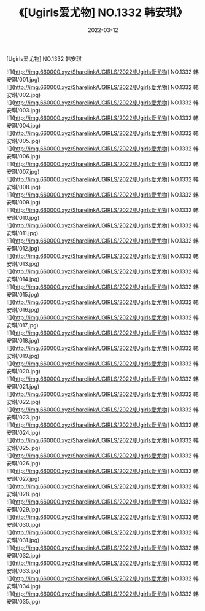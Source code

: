 ﻿---
layout: post
title:  《[Ugirls爱尤物] NO.1332 韩安琪》
date:   2022-03-12
img: http://img.660000.xyz/Sharelink/UGIRLS/2022/[Ugirls爱尤物] NO.1332 韩安琪/000.jpg
categories: [美女, 清纯, 唯美]
---

[Ugirls爱尤物] NO.1332 韩安琪

 ![](http://img.660000.xyz/Sharelink/UGIRLS/2022/[Ugirls爱尤物] NO.1332 韩安琪/001.jpg) <br>![](http://img.660000.xyz/Sharelink/UGIRLS/2022/[Ugirls爱尤物] NO.1332 韩安琪/002.jpg) <br>![](http://img.660000.xyz/Sharelink/UGIRLS/2022/[Ugirls爱尤物] NO.1332 韩安琪/003.jpg) <br>![](http://img.660000.xyz/Sharelink/UGIRLS/2022/[Ugirls爱尤物] NO.1332 韩安琪/004.jpg) <br>![](http://img.660000.xyz/Sharelink/UGIRLS/2022/[Ugirls爱尤物] NO.1332 韩安琪/005.jpg) <br>![](http://img.660000.xyz/Sharelink/UGIRLS/2022/[Ugirls爱尤物] NO.1332 韩安琪/006.jpg) <br>![](http://img.660000.xyz/Sharelink/UGIRLS/2022/[Ugirls爱尤物] NO.1332 韩安琪/007.jpg) <br>![](http://img.660000.xyz/Sharelink/UGIRLS/2022/[Ugirls爱尤物] NO.1332 韩安琪/008.jpg) <br>![](http://img.660000.xyz/Sharelink/UGIRLS/2022/[Ugirls爱尤物] NO.1332 韩安琪/009.jpg) <br>![](http://img.660000.xyz/Sharelink/UGIRLS/2022/[Ugirls爱尤物] NO.1332 韩安琪/010.jpg) <br>![](http://img.660000.xyz/Sharelink/UGIRLS/2022/[Ugirls爱尤物] NO.1332 韩安琪/011.jpg) <br>![](http://img.660000.xyz/Sharelink/UGIRLS/2022/[Ugirls爱尤物] NO.1332 韩安琪/012.jpg) <br>![](http://img.660000.xyz/Sharelink/UGIRLS/2022/[Ugirls爱尤物] NO.1332 韩安琪/013.jpg) <br>![](http://img.660000.xyz/Sharelink/UGIRLS/2022/[Ugirls爱尤物] NO.1332 韩安琪/014.jpg) <br>![](http://img.660000.xyz/Sharelink/UGIRLS/2022/[Ugirls爱尤物] NO.1332 韩安琪/015.jpg) <br>![](http://img.660000.xyz/Sharelink/UGIRLS/2022/[Ugirls爱尤物] NO.1332 韩安琪/016.jpg) <br>![](http://img.660000.xyz/Sharelink/UGIRLS/2022/[Ugirls爱尤物] NO.1332 韩安琪/017.jpg) <br>![](http://img.660000.xyz/Sharelink/UGIRLS/2022/[Ugirls爱尤物] NO.1332 韩安琪/018.jpg) <br>![](http://img.660000.xyz/Sharelink/UGIRLS/2022/[Ugirls爱尤物] NO.1332 韩安琪/019.jpg) <br>![](http://img.660000.xyz/Sharelink/UGIRLS/2022/[Ugirls爱尤物] NO.1332 韩安琪/020.jpg) <br>![](http://img.660000.xyz/Sharelink/UGIRLS/2022/[Ugirls爱尤物] NO.1332 韩安琪/021.jpg) <br>![](http://img.660000.xyz/Sharelink/UGIRLS/2022/[Ugirls爱尤物] NO.1332 韩安琪/022.jpg) <br>![](http://img.660000.xyz/Sharelink/UGIRLS/2022/[Ugirls爱尤物] NO.1332 韩安琪/023.jpg) <br>![](http://img.660000.xyz/Sharelink/UGIRLS/2022/[Ugirls爱尤物] NO.1332 韩安琪/024.jpg) <br>![](http://img.660000.xyz/Sharelink/UGIRLS/2022/[Ugirls爱尤物] NO.1332 韩安琪/025.jpg) <br>![](http://img.660000.xyz/Sharelink/UGIRLS/2022/[Ugirls爱尤物] NO.1332 韩安琪/026.jpg) <br>![](http://img.660000.xyz/Sharelink/UGIRLS/2022/[Ugirls爱尤物] NO.1332 韩安琪/027.jpg) <br>![](http://img.660000.xyz/Sharelink/UGIRLS/2022/[Ugirls爱尤物] NO.1332 韩安琪/028.jpg) <br>![](http://img.660000.xyz/Sharelink/UGIRLS/2022/[Ugirls爱尤物] NO.1332 韩安琪/029.jpg) <br>![](http://img.660000.xyz/Sharelink/UGIRLS/2022/[Ugirls爱尤物] NO.1332 韩安琪/030.jpg) <br>![](http://img.660000.xyz/Sharelink/UGIRLS/2022/[Ugirls爱尤物] NO.1332 韩安琪/031.jpg) <br>![](http://img.660000.xyz/Sharelink/UGIRLS/2022/[Ugirls爱尤物] NO.1332 韩安琪/032.jpg) <br>![](http://img.660000.xyz/Sharelink/UGIRLS/2022/[Ugirls爱尤物] NO.1332 韩安琪/033.jpg) <br>![](http://img.660000.xyz/Sharelink/UGIRLS/2022/[Ugirls爱尤物] NO.1332 韩安琪/034.jpg) <br>![](http://img.660000.xyz/Sharelink/UGIRLS/2022/[Ugirls爱尤物] NO.1332 韩安琪/035.jpg) <br>